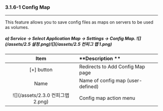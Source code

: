 ### 3.1.6-1 Config Map

---

This feature allows you to save config files as maps on servers to be used as volumes.

##### a\) Service → Select Application Map → Settings → Config Map. ![](/assets/2.5 설정.png)![](/assets/2.5 컨피그 맵 1.png)

| **Item** | **Description ** |
| :---: | :--- |
| [+] button | Redirects to Add Config Map page |
| Name | Name of config map \(user-defined\) |
| ![](/assets/2.3.0 컨피그맵2.png) | Config map action menu |



